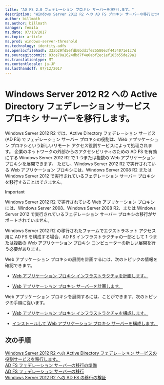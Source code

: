 ```yaml
---
title: "AD FS 2.0 フェデレーション プロキシ サーバーを移行します。"
description: "Windows Server 2012 R2 への AD FS プロキシ サーバーの移行について説明します。"
author: billmath
ms.author: billmath
manager: femila
ms.date: 07/10/2017
ms.topic: article
ms.prod: windows-server-threshold
ms.technology: identity-adfs
ms.openlocfilehash: 33ab29fd5efdb0bdd1fe25580e3f4434071e1c7d
ms.sourcegitcommit: 03ce78a1624dbd7f4e6abf2ec1ef185b55de29a1
ms.translationtype: MT
ms.contentlocale: ja-JP
ms.lasthandoff: 07/12/2017
---
```

# <a name="migrate-the-active-directory-federation-services-proxy-server-to-windows-server-2012-r2"></a>Windows Server 2012 R2 への Active Directory フェデレーション サービス プロキシ サーバーを移行します。

Windows Server 2012 R2 では、Active Directory フェデレーション サービス (AD FS) でフェデレーション サーバー プロキシの役割は、Web アプリケーション プロキシという新しいリモート アクセス役割サービスによって処理されます。 企業のネットワークの外部からのアクセシビリティのための AD FS を有効にする Windows Server 2012 R2 で 1 つまたは複数の Web アプリケーション プロキシを展開できます。 ただし、Windows Server 2012 R2 で実行されている Web アプリケーション プロキシには、Windows Server 2008 R2 または Windows Server 2012 で実行されているフェデレーション サーバー プロキシを移行することはできません。  
  
> [!IMPORTANT]
>  Windows Server 2012 R2 で実行されている Web アプリケーション プロキシには、Windows Server 2008、Windows Server 2008 R2、または Windows Server 2012 で実行されているフェデレーション サーバー プロキシの移行がサポートされていません。  
  
Windows Server 2012 R2 の移行されたファームでエクストラネット アクセス用に AD FS を構成する場合、AD FS インフラストラクチャの一部として 1 つまたは複数の Web アプリケーション プロキシ コンピューターの新しい展開を行う必要があります。  
  
Web アプリケーション プロキシの展開を計画するには、次のトピックの情報を確認できます。  
  
-   [Web アプリケーション プロキシ インフラストラクチャを計画します。](https://technet.microsoft.com/en-us/library/dn383648.aspx)  
  
-   [Web アプリケーション プロキシ サーバーを計画します。](https://technet.microsoft.com/en-us/library/dn383647.aspx)  
  
 Web アプリケーション プロキシを展開するには、ことができます、次のトピックの手順に従います。  
  
-   [Web アプリケーション プロキシ インフラストラクチャを構成します。](https://technet.microsoft.com/en-us/library/dn383644.aspx)  
  
-   [インストールして Web アプリケーション プロキシ サーバーを構成します。](https://technet.microsoft.com/en-us/library/dn383662.aspx)  
  
## <a name="next-steps"></a>次の手順
 [Windows Server 2012 R2 への Active Directory フェデレーション サービスの役割サービスを移行します。](migrate-ad-fs-service-role-to-windows-server-r2.md)   
 [AD FS フェデレーション サーバーの移行の準備](prepare-migrate-ad-fs-server-r2.md)   
 [AD FS フェデレーション サーバーの移行](migrate-ad-fs-fed-server-r2.md)    
 [Windows Server 2012 R2 への AD FS の移行の検証](verify-ad-fs-migration.md)

